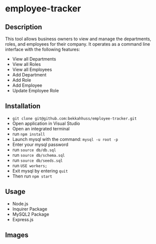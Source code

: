 # employee-tracker

## Description
This tool allows business owners to view and manage the departments, roles, and employees for their company. It operates as a command line interface with the following features:

- View all Departments 
- View all Roles 
- View all Employees 
- Add Department 
- Add Role 
- Add Employee 
- Update Employee Role


## Installation
- `git clone git@github.com:bekkahhuss/employee-tracker.git`
- Open application in Visual Studio 
- Open an integrated terminal  
- run `npm install`
- Launch mysql with the command: `mysql -u root -p`
- Enter your mysql password
- run `source db/db.sql`
- run `source db/schema.sql`
- run `source db/seeds.sql`
- run `USE workers;`
- Exit mysql by entering `quit`
- Then run `npm start`

## Usage
- Node.js
- Inquirer Package
- MySQL2 Package
- Express.js

## Images